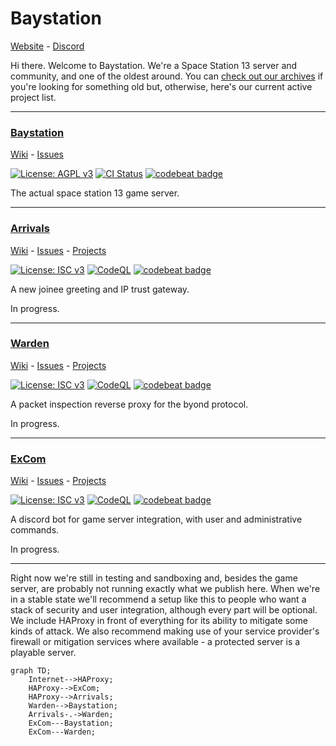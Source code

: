 # Baystation

[Website](https://bay.ss13.me) - [Discord](https://bay.ss13.me/discord)

Hi there. Welcome to Baystation. We're a Space Station 13 server and community, and one of the oldest around. You can [check out our archives](https://github.com/orgs/Baystation12/repositories) if you're looking for something old but, otherwise, here's our current active project list.

---

### [Baystation](https://github.com/Baystation12/Baystation12)

[Wiki](https://github.com/baystation12/arrivals/wiki) - [Issues](https://github.com/baystation12/arrivals/issues)

[![License: AGPL v3](https://img.shields.io/badge/License-AGPL_v3.0-orange.svg)](https://opensource.org/licenses/AGPL-3.0) [![CI Status](https://github.com/Baystation12/Baystation12/workflows/Run%20Tests/badge.svg)](https://github.com/baystation12/baystation12/actions) [![codebeat badge](https://codebeat.co/badges/8ecb9a34-1bab-4d80-b34d-b16e8b216a03)](https://codebeat.co/projects/github-com-baystation12-baystation12-dev)

The actual space station 13 game server.

---

### [Arrivals](https://github.com/Baystation12/Arrivals)

[Wiki](https://github.com/baystation12/arrivals/wiki) - [Issues](https://github.com/baystation12/arrivals/issues) - [Projects](https://github.com/baystation12/arrivals/projects)

[![License: ISC v3](https://img.shields.io/badge/License-ISC-informational.svg)](https://opensource.org/licenses/ISC) [![CodeQL](https://github.com/Baystation12/arrivals/workflows/CodeQL/badge.svg)](https://github.com/baystation12/arrivals/actions) [![codebeat badge](https://codebeat.co/badges/965914c1-fb74-4360-8a18-9fbbd08ae0de)](https://codebeat.co/projects/github-com-baystation12-arrivals-main)

A new joinee greeting and IP trust gateway.

In progress.

---

### [Warden](https://github.com/baystation12/warden)

[Wiki](https://github.com/baystation12/warden/wiki) - [Issues](https://github.com/baystation12/warden/issues) - [Projects](https://github.com/baystation12/warden/projects)

[![License: ISC v3](https://img.shields.io/badge/License-ISC-informational.svg)](https://opensource.org/licenses/ISC) [![CodeQL](https://github.com/Baystation12/warden/workflows/CodeQL/badge.svg)](https://github.com/baystation12/warden/actions) [![codebeat badge](https://codebeat.co/badges/aff3ecf7-e0a9-42c8-864b-ed8c4106f9de)](https://codebeat.co/projects/github-com-baystation12-warden-main)

A packet inspection reverse proxy for the byond protocol.

In progress.

---

### [ExCom](https://github.com/baystation12/excom)

[Wiki](https://github.com/baystation12/excom/wiki) - [Issues](https://github.com/baystation12/excom/issues) - [Projects](https://github.com/baystation12/excom/projects)

[![License: ISC v3](https://img.shields.io/badge/License-ISC-informational.svg)](https://opensource.org/licenses/ISC) [![CodeQL](https://github.com/Baystation12/ExCom/workflows/CodeQL/badge.svg)](https://github.com/baystation12/excom/actions) [![codebeat badge](https://codebeat.co/badges/018ab379-a43e-4f45-a8e8-b1482d5de5d9)](https://codebeat.co/projects/github-com-baystation12-excom-main)

A discord bot for game server integration, with user and administrative commands.

In progress.

---

Right now we're still in testing and sandboxing and, besides the game server, are probably not running exactly what we publish here. When we're in a stable state we'll recommend a setup like this to people who want a stack of security and user integration, although every part will be optional. We include HAProxy in front of everything for its ability to mitigate some kinds of attack. We also recommend making use of your service provider's firewall or mitigation services where available - a protected server is a playable server.

```mermaid
graph TD;
    Internet-->HAProxy;
    HAProxy-->ExCom;
    HAProxy-->Arrivals;
    Warden-->Baystation;
    Arrivals-.->Warden;
    ExCom---Baystation;
    ExCom---Warden;
```
